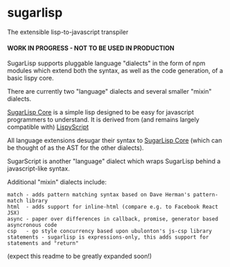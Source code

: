 # sugarlisp
The extensible lisp-to-javascript transpiler

#### WORK IN PROGRESS - NOT TO BE USED IN PRODUCTION

SugarLisp supports pluggable language "dialects" in the form of npm modules which extend both the syntax, as well as the code generation, of a basic lispy core.

There are currently two "language" dialects and several smaller "mixin" dialects.

[SugarLisp Core](https://github.com/darrencruse/sugarlisp-core) is a simple lisp designed to be easy for javascript programmers to understand.
It is derived from (and remains largely compatible with) [LispyScript](http://lispyscript.com)

All language extensions desugar their syntax to [SugarLisp Core](https://github.com/darrencruse/sugarlisp-core) (which can be thought of as the AST for the other dialects).

SugarScript is another "language" dialect which wraps SugarLisp behind a javascript-like syntax.

Additional "mixin" dialects include:

    match - adds pattern matching syntax based on Dave Herman's pattern-match library
    html  - adds support for inline-html (compare e.g. to Facebook React JSX)
    async - paper over differences in callback, promise, generator based asyncronous code
    csp   - go style concurrency based upon ubulonton's js-csp library
    statements - sugarlisp is expressions-only, this adds support for statements and "return"

(expect this readme to be greatly expanded soon!)

